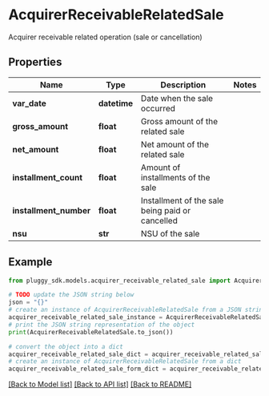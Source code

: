 # AcquirerReceivableRelatedSale

Acquirer receivable related operation (sale or cancellation)

## Properties

Name | Type | Description | Notes
------------ | ------------- | ------------- | -------------
**var_date** | **datetime** | Date when the sale occurred | 
**gross_amount** | **float** | Gross amount of the related sale | 
**net_amount** | **float** | Net amount of the related sale | 
**installment_count** | **float** | Amount of installments of the sale | 
**installment_number** | **float** | Installment of the sale being paid or cancelled | 
**nsu** | **str** | NSU of the sale | 

## Example

```python
from pluggy_sdk.models.acquirer_receivable_related_sale import AcquirerReceivableRelatedSale

# TODO update the JSON string below
json = "{}"
# create an instance of AcquirerReceivableRelatedSale from a JSON string
acquirer_receivable_related_sale_instance = AcquirerReceivableRelatedSale.from_json(json)
# print the JSON string representation of the object
print(AcquirerReceivableRelatedSale.to_json())

# convert the object into a dict
acquirer_receivable_related_sale_dict = acquirer_receivable_related_sale_instance.to_dict()
# create an instance of AcquirerReceivableRelatedSale from a dict
acquirer_receivable_related_sale_form_dict = acquirer_receivable_related_sale.from_dict(acquirer_receivable_related_sale_dict)
```
[[Back to Model list]](../README.md#documentation-for-models) [[Back to API list]](../README.md#documentation-for-api-endpoints) [[Back to README]](../README.md)


